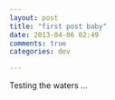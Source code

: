 ```yaml
---
layout: post
title: "first post baby"
date: 2013-04-06 02:49
comments: true
categories: dev

---
```


Testing the waters ...
